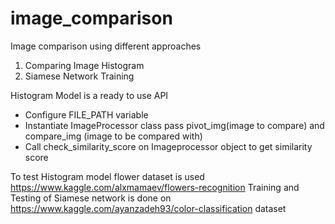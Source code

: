 # image_comparison

Image comparison using different approaches
  1) Comparing Image Histogram
  2) Siamese Network Training
  
Histogram Model is a ready to use API
- Configure FILE_PATH variable
- Instantiate ImageProcessor class pass pivot_img(image to compare) and compare_img (image to be compared with)
- Call check_similarity_score on Imageprocessor object to get similarity score

To test Histogram model flower dataset is used https://www.kaggle.com/alxmamaev/flowers-recognition
Training and Testing of Siamese network is done on https://www.kaggle.com/ayanzadeh93/color-classification dataset




